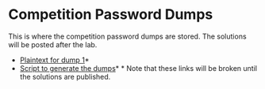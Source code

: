 # Competition Password Dumps  

This is where the competition password dumps are stored.  The solutions will be posted after the lab.  
* [Plaintext for dump 1](https://github.com/JonZeolla/Presentation_Materials/tree/Password-Cracking_2015-09-24/Competition/Password_Dumps/.Solutions/Dump1-Competition-Plaintext.txt)\*
* [Script to generate the dumps](https://github.com/JonZeolla/Presentation_Materials/tree/Password-Cracking_2015-09-24/Competition/Password_Dumps/.Solutions/Gen-Competition.sh)\*
\* Note that these links will be broken until the solutions are published.

